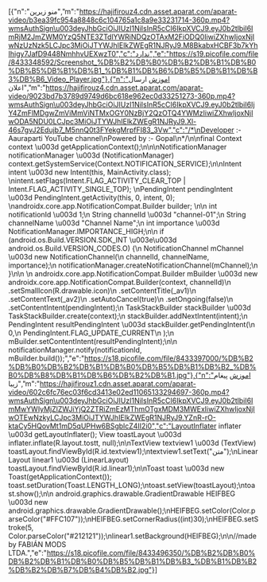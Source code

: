 [{"n":"منو زیرین","m":"https://hajifirouz4.cdn.asset.aparat.com/aparat-video/b3ea39fc954a8848c6c104765a1c8a9e33231714-360p.mp4?wmsAuthSign\u003deyJhbGciOiJIUzI1NiIsInR5cCI6IkpXVCJ9.eyJ0b2tlbiI6ImRjM2JmZWM0YzQ5NTE3ZTdlYWRiNDQzOTAxM2FiODQ0IiwiZXhwIjoxNjIwNzUzNzk5LCJpc3MiOiJTYWJhIElkZWEgR1NJRyJ9.M8BkabxHCBF3b7kYhIhigy7JafD9448NmhhvUEXwzT0","c":"ندارد","e":"https://s19.picofile.com/file/8433348592/Screenshot_%DB%B2%DB%B0%DB%B2%DB%B1%DB%B0%DB%B5%DB%B1%DB%B1_%DB%B1%DB%B6%DB%B5%DB%B1%DB%B3%DB%B6_Video_Player.jpg"},{"n":"اموزش ارسال اعلان","m":"https://hajifirouz4.cdn.asset.aparat.com/aparat-video/9023bd7b3789d9749d6bc618e962ec0d33251273-360p.mp4?wmsAuthSign\u003deyJhbGciOiJIUzI1NiIsInR5cCI6IkpXVCJ9.eyJ0b2tlbiI6IjY4ZmFlMDgwZmViMmViNTMxOGY0NzBjY2QzOTQ4YWMzIiwiZXhwIjoxNjIwODA5NDU0LCJpc3MiOiJTYWJhIElkZWEgR1NJRyJ9.Xl-46s7gvJ2Edujb7_M5nnQ0t3FYekgMrpfFI83_3Vw","c":"/*\nDeveloper :- Aauraparti YouTube channel\nPowered by :- Gopal\n*/\n\nfinal Context context \u003d getApplicationContext();\n\n\nNotificationManager notificationManager \u003d (NotificationManager) context.getSystemService(Context.NOTIFICATION_SERVICE);\n\nIntent intent \u003d new Intent(this, MainActivity.class); \nintent.setFlags(Intent.FLAG_ACTIVITY_CLEAR_TOP | Intent.FLAG_ACTIVITY_SINGLE_TOP); \nPendingIntent pendingIntent \u003d PendingIntent.getActivity(this, 0, intent, 0); \nandroidx.core.app.NotificationCompat.Builder builder; \n\n    int notificationId \u003d 1;\n    String channelId \u003d \"channel-01\";\n    String channelName \u003d \"Channel Name\";\n    int importance \u003d NotificationManager.IMPORTANCE_HIGH;\n\n    if (android.os.Build.VERSION.SDK_INT \u003e\u003d android.os.Build.VERSION_CODES.O) {\n        NotificationChannel mChannel \u003d new NotificationChannel(\n                channelId, channelName, importance);\n        notificationManager.createNotificationChannel(mChannel);\n    }\n\n  \n androidx.core.app.NotificationCompat.Builder mBuilder \u003d new androidx.core.app.NotificationCompat.Builder(context, channelId)\n            .setSmallIcon(R.drawable.icon)\n            .setContentTitle(_av1)\n            .setContentText(_av2)\n            .setAutoCancel(true)\n            .setOngoing(false)\n            .setContentIntent(pendingIntent);\n    TaskStackBuilder stackBuilder \u003d TaskStackBuilder.create(context);\n    stackBuilder.addNextIntent(intent);\n    PendingIntent resultPendingIntent \u003d stackBuilder.getPendingIntent(\n            0,\n            PendingIntent.FLAG_UPDATE_CURRENT\n    );\n    mBuilder.setContentIntent(resultPendingIntent);\n\n    notificationManager.notify(notificationId, mBuilder.build());","e":"https://s18.picofile.com/file/8433397000/%DB%B2%DB%B0%DB%B2%DB%B1%DB%B0%DB%B5%DB%B1%DB%B2_%DB%B0%DB%B8%DB%B1%DB%B6%DB%B2%DB%B1.jpg"},{"n":"اموزش پیغام زیبا","m":"https://hajifirouz1.cdn.asset.aparat.com/aparat-video/602c6fc76ec03f6cd3413e02ed11065133294697-360p.mp4?wmsAuthSign\u003deyJhbGciOiJIUzI1NiIsInR5cCI6IkpXVCJ9.eyJ0b2tlbiI6ImMwYWIyMjZlZWJiYjQ2ZTRiZmEzMThmOTgxMDM3MWExIiwiZXhwIjoxNjIwOTEwNzkyLCJpc3MiOiJTYWJhIElkZWEgR1NJRyJ9.YZnR-rO-ktaCy5HQovMt1mD5qUPHw6BSgblcZ4II2i0","c":"LayoutInflater inflater \u003d getLayoutInflater(); View toastLayout \u003d inflater.inflate(R.layout.tostt, null);\n\nTextView textview1 \u003d (TextView) toastLayout.findViewById(R.id.textview1);\ntextview1.setText(\"متن\");\nLinearLayout linear1 \u003d (LinearLayout) toastLayout.findViewById(R.id.linear1);\n\nToast toast \u003d new Toast(getApplicationContext()); toast.setDuration(Toast.LENGTH_LONG);\ntoast.setView(toastLayout);\ntoast.show();\n\n android.graphics.drawable.GradientDrawable HEIFBEG \u003d new android.graphics.drawable.GradientDrawable();\nHEIFBEG.setColor(Color.parseColor(\"#FFC107\"));\nHEIFBEG.setCornerRadius((int)30);\nHEIFBEG.setStroke(5, Color.parseColor(\"#212121\"));\nlinear1.setBackground(HEIFBEG);\n\n//made by FABIÁN MODS LTDA.","e":"https://s18.picofile.com/file/8433496350/%DB%B2%DB%B0%DB%B2%DB%B1%DB%B0%DB%B5%DB%B1%DB%B3_%DB%B1%DB%B2%DB%B2%DB%B7%DB%B4%DB%B2.jpg"}]
